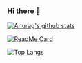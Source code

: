 ### Hi there 👋

[![Anurag's github stats](https://github-readme-stats.vercel.app/api?username=zhangkai0621&theme=onedark)](https://github.com/anuraghazra/github-readme-stats)

[![ReadMe Card](https://github-readme-stats.vercel.app/api/pin/?username=zhangkai0621&repo=vue-math-edit)](https://github.com/anuraghazra/github-readme-stats)

[![Top Langs](https://github-readme-stats.vercel.app/api/top-langs/?username=zhangkai0621&theme=onedark)](https://github.com/anuraghazra/github-readme-stats)

<!--
**zhangkai0621/zhangkai0621** is a ✨ _special_ ✨ repository because its `README.md` (this file) appears on your GitHub profile.

Here are some ideas to get you started:

- 🔭 I’m currently working on ...
- 🌱 I’m currently learning ...
- 👯 I’m looking to collaborate on ...
- 🤔 I’m looking for help with ...
- 💬 Ask me about ...
- 📫 How to reach me: ...
- 😄 Pronouns: ...
- ⚡ Fun fact: ...
-->
